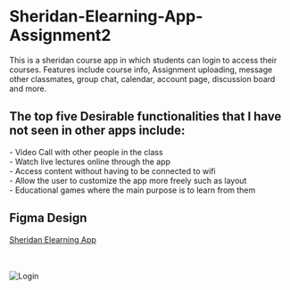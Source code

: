 # Sheridan-Elearning-App-Assignment2
This is a sheridan course app in which students can login to access their courses. Features include course info, Assignment uploading, message other classmates, group chat, calendar, account page, discussion board and more.

<h2>The top five Desirable functionalities that I have not seen in other apps include:</h2>
- Video Call with other people in the class<br>
- Watch live lectures online through the app<br>
- Access content without having to be connected to wifi<br>
- Allow the user to customize the app more freely such as layout<br>
- Educational games where the main purpose is to learn from them
<br>
<h2>Figma Design</h2>
<a href="https://www.figma.com/file/XvkL4Akup3MmAOy5Uzf2oR/Assignment_2_TylerM?node-id=0%3A1&t=V3KFKxs95VKfqW6n-1">Sheridan Elearning App</a>

<br><br>
![Login](https://user-images.githubusercontent.com/59581810/219962779-8bc79508-da43-4b0a-af7d-d8184b4a0a25.png)
